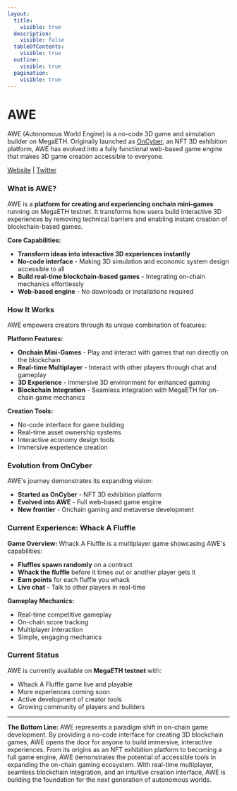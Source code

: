 ```yaml
---
layout:
  title:
    visible: true
  description:
    visible: false
  tableOfContents:
    visible: true
  outline:
    visible: true
  pagination:
    visible: true
---
```


# AWE

AWE (Autonomous World Engine) is a no-code 3D game and simulation builder on MegaETH. Originally launched as [OnCyber](https://x.com/oncyber), an NFT 3D exhibition platform, AWE has evolved into a fully functional web-based game engine that makes 3D game creation accessible to everyone.

[Website](https://testnet.awe.box/) | [Twitter](https://x.com/awe_box)

### What is AWE?

AWE is a **platform for creating and experiencing onchain mini-games** running on MegaETH testnet. It transforms how users build interactive 3D experiences by removing technical barriers and enabling instant creation of blockchain-based games.

**Core Capabilities:**

* **Transform ideas into interactive 3D experiences instantly**
* **No-code interface** - Making 3D simulation and economic system design accessible to all
* **Build real-time blockchain-based games** - Integrating on-chain mechanics effortlessly
* **Web-based engine** - No downloads or installations required

### How It Works

AWE empowers creators through its unique combination of features:

**Platform Features:**

* **Onchain Mini-Games** - Play and interact with games that run directly on the blockchain
* **Real-time Multiplayer** - Interact with other players through chat and gameplay
* **3D Experience** - Immersive 3D environment for enhanced gaming
* **Blockchain Integration** - Seamless integration with MegaETH for on-chain game mechanics

**Creation Tools:**

* No-code interface for game building
* Real-time asset ownership systems
* Interactive economy design tools
* Immersive experience creation

### Evolution from OnCyber

AWE's journey demonstrates its expanding vision:

* **Started as OnCyber** - NFT 3D exhibition platform
* **Evolved into AWE** - Full web-based game engine
* **New frontier** - Onchain gaming and metaverse development

### Current Experience: Whack A Fluffle

**Game Overview:** Whack A Fluffle is a multiplayer game showcasing AWE's capabilities:

* **Fluffles spawn randomly** on a contract
* **Whack the fluffle** before it times out or another player gets it
* **Earn points** for each fluffle you whack
* **Live chat** - Talk to other players in real-time

**Gameplay Mechanics:**

* Real-time competitive gameplay
* On-chain score tracking
* Multiplayer interaction
* Simple, engaging mechanics

### Current Status

AWE is currently available on **MegaETH testnet** with:

* Whack A Fluffle game live and playable
* More experiences coming soon
* Active development of creator tools
* Growing community of players and builders

***

**The Bottom Line:** AWE represents a paradigm shift in on-chain game development. By providing a no-code interface for creating 3D blockchain games, AWE opens the door for anyone to build immersive, interactive experiences. From its origins as an NFT exhibition platform to becoming a full game engine, AWE demonstrates the potential of accessible tools in expanding the on-chain gaming ecosystem. With real-time multiplayer, seamless blockchain integration, and an intuitive creation interface, AWE is building the foundation for the next generation of autonomous worlds.
